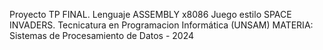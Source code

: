 Proyecto TP FINAL. Lenguaje ASSEMBLY x8086
Juego estilo SPACE INVADERS.
Tecnicatura en Programacion Informática (UNSAM)
MATERIA: Sistemas de Procesamiento de Datos - 2024
